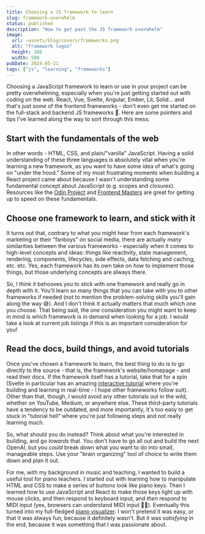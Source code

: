 ```yaml
---
title: Choosing a JS framework to learn
slug: framework-overwhelm
status: published
description: "How to get past the JS framework overwhelm"
image:
  url: ~assets/blog/covers/frameworks.png
  alt: "framework logos"
  height: 280
  width: 500
pubDate: 2024-05-21
tags: ["js", "learning", "frameworks"]
---
```


Choosing a JavaScript framework to learn or use in your project can be pretty overwhelming, especially when you're just getting started out with coding on the web. React, Vue, Svelte, Angular, Ember, Lit, Solid... and that's just _some_ of the frontend frameworks - don't even get me started on the full-stack and backend JS frameworks 🤯. Here are some pointers and tips I've learned along the way to sort through this mess:

## Start with the fundamentals of the web

In other words - HTML, CSS, and plain/"vanilla" JavaScript. Having a solid understanding of these three languages is absolutely vital when you're learning a new framework, as you want to have some idea of what's going on "under the hood." Some of my most frustrating moments when building a React project came about because I wasn't understanding some fundamental concept about JavaScript (e.g. scopes and closures). Resources like the [Odin Project](https://www.theodinproject.com/) and [Frontend Masters](https://frontendmasters.com/) are great for getting up to speed on these fundamentals.

## Choose one framework to learn, and stick with it

It turns out that, contrary to what you might hear from each framework's marketing or their "fanboys" on social media, there are actually _many_ similarities between the various frameworks - especially when it comes to high-level concepts and ideas: things like reactivity, state management, rendering, components, lifecycles, side effects, data fetching and caching, etc. etc. Yes, each framework has its own take on _how_ to implement those things, but those underlying concepts are always there.

So, I think it behooves you to stick with one framework and really go in depth with it. You'll learn so many things that you can take with you to other frameworks if needed (not to mention the problem-solving skills you'll gain along the way 😅). And I don't think it actually matters that much which one you choose. That being said, the _one_ consideration you might want to keep in mind is which framework is in demand when looking for a job. I would take a look at current job listings if this is an important consideration for you!

## Read the docs, build things, and avoid tutorials

Once you've chosen a framework to learn, the best thing to do is to go directly to the source - that is, the framework's website/homepage - and read their docs. If the framework itself has a tutorial, take that for a spin (Svelte in particular has an amazing [interactive tutorial](https://learn.svelte.dev/tutorial/welcome-to-svelte) where you're building and learning in real-time - I hope other frameworks follow suit). Other than that, though, I would avoid any other tutorials out in the wild, whether on YouTube, Medium, or anywhere else. These third-party tutorials have a tendency to be outdated, and more importantly, it's too easy to get stuck in "tutorial hell" where you're just following steps and not really learning much.

So, what should you do instead? Think about what you're interested in building, and go _towards_ that. You don't have to go all out and build the next OpenAI, but you _could_ break down what you want to do into small, manageable steps. Use your "brain organizing" tool of choice to write them down and plan it out.

For me, with my background in music and teaching, I wanted to build a useful tool for piano teachers. I started out with learning how to manipulate HTML and CSS to make a series of buttons look like piano keys. Then I learned how to use JavaScript and React to make those keys light up with mouse clicks, and then respond to keyboard input, and _then_ respond to MIDI input (yes, browsers can understand MIDI input 🎹🤯). Eventually this turned into my full-fledged [piano visualizer](http://project-skyblue-piano.vercel.app/). I won't pretend it was easy, or that it was always fun, because it definitely wasn't. But it was _satisfying_ in the end, because it was something that I was passionate about.
